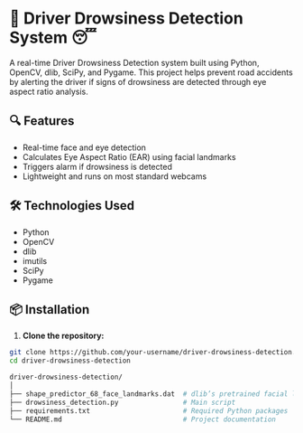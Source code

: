 # 🚗 Driver Drowsiness Detection System 😴

A real-time Driver Drowsiness Detection system built using Python, OpenCV, dlib, SciPy, and Pygame. This project helps prevent road accidents by alerting the driver if signs of drowsiness are detected through eye aspect ratio analysis.

## 🔍 Features

- Real-time face and eye detection
- Calculates Eye Aspect Ratio (EAR) using facial landmarks
- Triggers alarm if drowsiness is detected
- Lightweight and runs on most standard webcams

## 🛠️ Technologies Used

- Python
- OpenCV
- dlib
- imutils
- SciPy
- Pygame

## 📦 Installation

1. **Clone the repository:**

```bash
git clone https://github.com/your-username/driver-drowsiness-detection.git
cd driver-drowsiness-detection

driver-drowsiness-detection/
│
├── shape_predictor_68_face_landmarks.dat  # dlib’s pretrained facial landmark model
├── drowsiness_detection.py                # Main script
├── requirements.txt                       # Required Python packages
└── README.md                              # Project documentation

